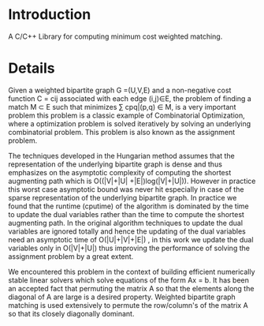 # Introduction #

A C/C++ Library for computing minimum cost weighted matching.


# Details #
Given a weighted bipartite graph G =(U,V,E) and a non-negative cost function C = cij associated with each edge  (i,j)&isin;E, the problem of finding a match M &sub; E such that minimizes &sum; cpq|(p,q) &isin; M, is a very important problem this problem is a classic example of Combinatorial Optimization, where a optimization problem is solved iteratively by solving an underlying combinatorial problem. This problem is also known as the assignment problem.

The techniques developed in the Hungarian method assumes that the representation of the underlying bipartite graph is dense and thus emphasizes on the asymptotic complexity of computing the shortest augmenting path which is O((|V|+|U| +|E|)log(|V|+|U|)). However in practice this worst case asymptotic bound was never hit especially in case of the sparse representation of the underlying bipartite graph. In practice we found that the runtime (cputime) of the algorithm is dominated by the time to update the dual variables rather than the time to compute the shortest augmenting path. In the original algorithm techniques to update the dual variables are ignored totally and hence the updating of the dual variables need an asymptotic time of O(|U|+|V|+|E|) , in this work we update the dual variables only in O(|V|+|U|) thus improving the performance of solving the assignment problem by a great extent.

We encountered this problem in the context of building efficient numerically stable linear solvers which solve equations of the form Ax = b. It has been an accepted fact that permuting the matrix A so that the elements along the diagonal of A are large is a desired property. Weighted bipartite graph matching is used extensively to permute the row/column's of the matrix A so that its closely diagonally dominant.
